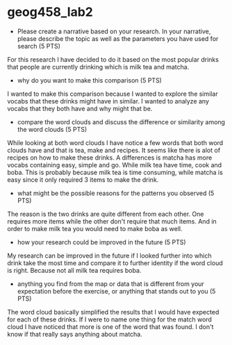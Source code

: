 # geog458_lab2

- Please create a narrative based on your research. In your narrative, please describe
the topic as well as the parameters you have used for search (5 PTS)

For this research I have decided to do it based on the most popular drinks that people
are currently drinking which is milk tea and matcha.

- why do you want to make this comparison (5 PTS)

I wanted to make this comparison because I wanted to explore the similar vocabs
that these drinks might have in similar. I wanted to analyze any vocabs that they
both have and why might that be.

- compare the word clouds and discuss the difference or similarity among the word clouds (5 PTS)

While looking at both word clouds I have notice a few words that both word clouds have
and that is tea, make and recipes. It seems like there is alot of recipes on how to
make these drinks. A differences is matcha has more vocabs containing easy, simple
and go. While milk tea have time, cook and boba. This is probably because milk tea is
time consuming, while matcha is easy since it only required 3 items to make the drink.

- what might be the possible reasons for the patterns you observed (5 PTS)

The reason is the two drinks are quite different from each other. One requires
more items while the other don't require that much items. And in order to make
milk tea you would need to make boba as well.

- how your research could be improved in the future (5 PTS)

My research can be improved in the future if I looked further into which drink
take the most time and compare it to further identity if the word cloud is right.
Because not all milk tea requires boba.

- anything you find from the map or data that is different from your expectation before the exercise, or anything that stands out to you (5 PTS)

The word cloud basically simplified the results that I would have expected
for each of these drinks. If I were to name one thing for the match word cloud
I have noticed that more is one of the word that was found. I don't know if that
really says anything about matcha.


